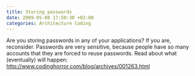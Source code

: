 ```yaml
---
title: Storing passwords
date: 2009-05-08 17:50:30 +02:00
categories: Architecture Coding
---
```

Are you storing passwords in any of your applications? If you are, reconsider. Passwords are very sensitive, because people have so many accounts that they are forced to reuse passwords. Read about what (eventually) will happen: <A href="http://www.codinghorror.com/blog/archives/001263.html " temp_href="http://www.codinghorror.com/blog/archives/001263.html ">http://www.codinghorror.com/blog/archives/001263.html </A> 
